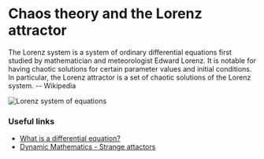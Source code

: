 # Chaos theory and the Lorenz attractor

The Lorenz system is a system of ordinary differential equations first studied by mathematician and meteorologist Edward Lorenz. It is notable for having chaotic solutions for certain parameter values and initial conditions. In particular, the Lorenz attractor is a set of chaotic solutions of the Lorenz system.
-- Wikipedia

![Lorenz system of equations](https://pbs.twimg.com/media/DhwfPLPW0AEwTFs.jpg)

### Useful links

- [What is a differential equation?](https://www.myphysicslab.com/explain/what-is-a-diff-eq-en.html)
- [Dynamic Mathematics - Strange attactors](https://www.dynamicmath.xyz/strange-attractors/)
